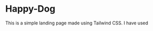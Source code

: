 # Happy-Dog
This is a simple landing page made using Tailwind CSS.
I have used <script > tag in index.html to use tailwind utility classes in the project, because it was not possible to upload node modules directory on github due to size limitations. So if you want to run this project locally usig NPM, just comment the script tag in index.html and uncomment the link tag used to link css file in head of index.html.
